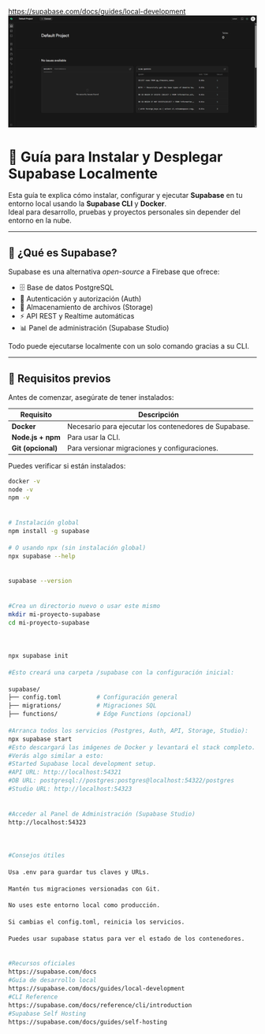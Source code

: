 https://supabase.com/docs/guides/local-development
![alt text](image.png)
# 🧩 Guía para Instalar y Desplegar Supabase Localmente

Esta guía te explica cómo instalar, configurar y ejecutar **Supabase** en tu entorno local usando la **Supabase CLI** y **Docker**.  
Ideal para desarrollo, pruebas y proyectos personales sin depender del entorno en la nube.

---

## 🚀 ¿Qué es Supabase?

Supabase es una alternativa *open-source* a Firebase que ofrece:
- 🗄️ Base de datos PostgreSQL
- 🔐 Autenticación y autorización (Auth)
- 💾 Almacenamiento de archivos (Storage)
- ⚡ API REST y Realtime automáticas
- 📊 Panel de administración (Supabase Studio)

Todo puede ejecutarse localmente con un solo comando gracias a su CLI.

---

## 🧰 Requisitos previos

Antes de comenzar, asegúrate de tener instalados:

| Requisito | Descripción |
|------------|-------------|
| **Docker** | Necesario para ejecutar los contenedores de Supabase. |
| **Node.js + npm** | Para usar la CLI. |
| **Git (opcional)** | Para versionar migraciones y configuraciones. |

Puedes verificar si están instalados:
```bash
docker -v
node -v
npm -v


# Instalación global
npm install -g supabase

# O usando npx (sin instalación global)
npx supabase --help


supabase --version


#Crea un directorio nuevo o usar este mismo 
mkdir mi-proyecto-supabase
cd mi-proyecto-supabase



npx supabase init

#Esto creará una carpeta /supabase con la configuración inicial:

supabase/
├── config.toml          # Configuración general
├── migrations/          # Migraciones SQL
├── functions/           # Edge Functions (opcional)

#Arranca todos los servicios (Postgres, Auth, API, Storage, Studio):
npx supabase start
#Esto descargará las imágenes de Docker y levantará el stack completo.
#Verás algo similar a esto:
#Started Supabase local development setup.
#API URL: http://localhost:54321
#DB URL: postgresql://postgres:postgres@localhost:54322/postgres
#Studio URL: http://localhost:54323


#Acceder al Panel de Administración (Supabase Studio)
http://localhost:54323



#Consejos útiles

Usa .env para guardar tus claves y URLs.

Mantén tus migraciones versionadas con Git.

No uses este entorno local como producción.

Si cambias el config.toml, reinicia los servicios.

Puedes usar supabase status para ver el estado de los contenedores.


#Recursos oficiales
https://supabase.com/docs
#Guía de desarrollo local
https://supabase.com/docs/guides/local-development
#CLI Reference
https://supabase.com/docs/reference/cli/introduction
#Supabase Self Hosting
https://supabase.com/docs/guides/self-hosting